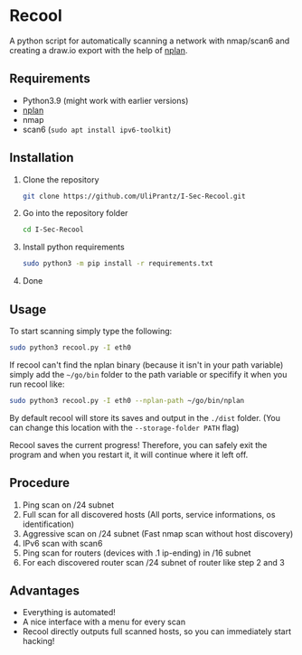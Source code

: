 # Recool
A python script for automatically scanning a network with nmap/scan6 and creating a draw.io export with the help of [nplan](https://github.com/richartkeil/nplan).

## Requirements

- Python3.9 (might work with earlier versions)
- [nplan](https://github.com/UliPrantz/nplan)
- nmap
- scan6 (`sudo apt install ipv6-toolkit`)

## Installation

1. Clone the repository
    ```sh
    git clone https://github.com/UliPrantz/I-Sec-Recool.git
    ```
2. Go into the repository folder
    ```sh
    cd I-Sec-Recool
    ```
3. Install python requirements
    ```sh
    sudo python3 -m pip install -r requirements.txt
    ```
4. Done

## Usage

To start scanning simply type the following:
```sh
sudo python3 recool.py -I eth0
```

If recool can't find the nplan binary (because it isn't in your path variable) simply add the `~/go/bin` folder to the path variable or specifify it when you run recool like:
```sh
sudo python3 recool.py -I eth0 --nplan-path ~/go/bin/nplan
```

By default recool will store its saves and output in the `./dist` folder. (You can change this location with the `--storage-folder PATH` flag)

Recool saves the current progress! Therefore, you can safely exit the program and when you restart it, it will continue where it left off.

## Procedure

1. Ping scan on /24 subnet
2. Full scan for all discovered hosts (All ports, service informations, os identification)
3. Aggressive scan on /24 subnet (Fast nmap scan without host discovery)
4. IPv6 scan with scan6
5. Ping scan for routers (devices with .1 ip-ending) in /16 subnet
6. For each discovered router scan /24 subnet of router like step 2 and 3

## Advantages

- Everything is automated!
- A nice interface with a menu for every scan
- Recool directly outputs full scanned hosts, so you can immediately start hacking!
